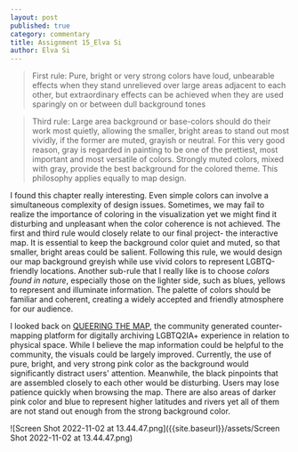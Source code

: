 ```yaml
---
layout: post
published: true
category: commentary
title: Assignment 15_Elva Si
author: Elva Si
---
```

> First rule: Pure, bright or very strong colors have loud, unbearable effects when
they stand unrelieved over large areas adjacent to each other, but extraordinary
effects can be achieved when they are used sparingly on or between dull background
tones

> Third rule: Large area background or base-colors should do their work most quietly,
allowing the smaller, bright areas to stand out most vividly, if the former are muted,
grayish or neutral. For this very good reason, gray is regarded in painting to be one
of the prettiest, most important and most versatile of colors. Strongly muted colors,
mixed with gray, provide the best background for the colored theme. This philosophy
applies equally to map design.

I found this chapter really interesting. Even simple colors can involve a simultaneous complexity of design issues. Sometimes, we may fail to realize the importance of coloring in the visualization yet we might find it disturbing and unpleasant when the color coherence is not achieved. The first and third rule would closely relate to our final project- the interactive map. It is essential to keep the background color quiet and muted, so that smaller, bright areas could be salient. Following this rule, we would design our map background greyish while use vivid colors to represent LGBTQ-friendly locations. Another sub-rule that I really like is to choose _colors found in nature_, especially those on the lighter side, such as blues, yellows to represent and illuminate information. The palette of colors should be familiar and coherent, creating a widely accepted and friendly atmosphere for our audience. 

I looked back on [QUEERING THE MAP](https://www.queeringthemap.com/), the community generated counter-mapping platform for digitally archiving LGBTQ2IA+ experience in relation to physical space. While I believe the map information could be helpful to the community, the visuals could be largely improved. Currently, the use of pure, bright, and very strong pink color as the background would significantly distract users' attention. Meanwhile, the black pinpoints that are assembled closely to each other would be disturbing. Users may lose patience quickly when browsing the map. There are also areas of darker pink color and blue to represent higher latitudes and rivers yet all of them are not stand out enough from the strong background color.

![Screen Shot 2022-11-02 at 13.44.47.png]({{site.baseurl}}/assets/Screen Shot 2022-11-02 at 13.44.47.png)




